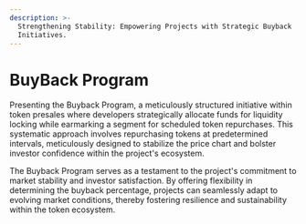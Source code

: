 ```yaml
---
description: >-
  Strengthening Stability: Empowering Projects with Strategic Buyback
  Initiatives.
---
```


# BuyBack Program

Presenting the Buyback Program, a meticulously structured initiative within token presales where developers strategically allocate funds for liquidity locking while earmarking a segment for scheduled token repurchases. This systematic approach involves repurchasing tokens at predetermined intervals, meticulously designed to stabilize the price chart and bolster investor confidence within the project's ecosystem.

&#x20;

The Buyback Program serves as a testament to the project's commitment to market stability and investor satisfaction. By offering flexibility in determining the buyback percentage, projects can seamlessly adapt to evolving market conditions, thereby fostering resilience and sustainability within the token ecosystem.
